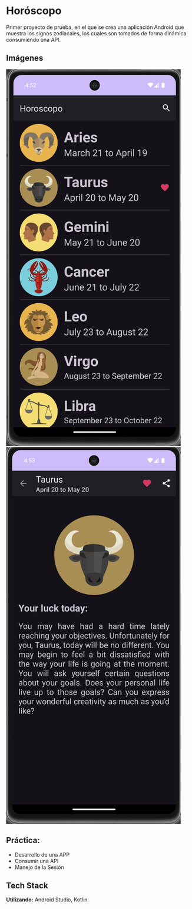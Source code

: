 
# Horóscopo

Primer proyecto de prueba, en el que se crea una aplicación Android que muestra los signos zodiacales, los cuales son tomados de forma dinámica consumiendo una API.


## Imágenes

![App Screenshot Sings](images/zodiac_sings.png)
![App Screenshot Sing](images/zodiac_sing.png)

## Práctica:

 - Desarrollo de una APP
 - Consumir una API
 - Manejo de la Sesión


## Tech Stack

**Utilizando:** Android Studio, Kotlin.

